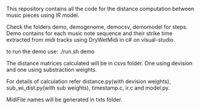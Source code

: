 This repository contains all the code for the distance computation between music pieces using IR model.

Check the folders demo, demogenome, democsv, demomodel for steps. Demo contains for each music note sequence and their strike time extracted from midi tracks using DryWetMidi in c# on visual-studio.

to run the demo use: ./run.sh demo

The distance matrices calculated will be in csvs folder. One using devision and one using substraction weights. 

For details of calculation refer distance.py(with devision weights), sub_wi_dist.py(with sub weights), timestamp.c, ir.c and model.py.

MidiFile names will be generated in txts folder.
